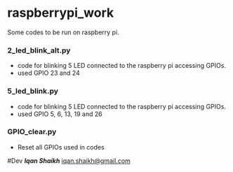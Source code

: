 # raspberrypi_work
Some codes to be run on raspberry pi.

### 2_led_blink_alt.py
* code for blinking 5 LED connected to the raspberry pi accessing GPIOs.
* used GPIO 23 and 24

### 5_led_blink.py
* code for blinking 5 LED connected to the raspberry pi accessing GPIOs.
* used GPIO 5, 6, 13, 19 and 26

### GPIO_clear.py
* Reset all GPIOs used in codes

#Dev
**_Iqan Shaikh_**
iqan.shaikh@gmail.com

